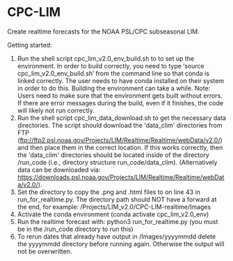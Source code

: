 # CPC-LIM
Create realtime forecasts for the NOAA PSL/CPC subseasonal LIM.

Getting started:

1) Run the shell script cpc_lim_v2.0_env_build.sh to to set up the environment. In order to build correctly, you need to type ‘source cpc_lim_v2.0_env_build.sh’ from the command line so that conda is linked correctly. The user needs to have conda installed on their system in order to do this. Building the environment can take a while.
Note: Users need to make sure that the environment gets built without errors. If there are error messages during the build, even if it finishes, the code will likely not run correctly. 
2) Run the shell script cpc_lim_data_download.sh to get the necessary data directories. The script should download the 'data_clim' directories from FTP (ftp://ftp2.psl.noaa.gov/Projects/LIM/Realtime/Realtime/webData/v2.0/) and then place them in the correct location. If this works correctly, then the 'data_clim' directories should be located inside of the directory /run_code (i.e., directory structure run_code/data_clim). (Alternatively data can be downloaded via: https://downloads.psl.noaa.gov/Projects/LIM/Realtime/Realtime/webData/v2.0/).
3) Set the directory to copy the .png and .html files to on line 43 in run_for_realtime.py. The directory path should NOT have a forward at the end, for example: /Projects/LIM_v2.0/CPC-LIM-realtime/Images
4) Activate the conda environment (conda activate cpc_lim_v2.0_env)
5) Run the realtime forecast with: python3 run_for_realtime.py (you must be in the /run_code directory to run this)
6) To rerun dates that already have output in /Images/yyyymmdd delete the yyyymmdd directory before running again. Otherwise the output will not be overwritten.
